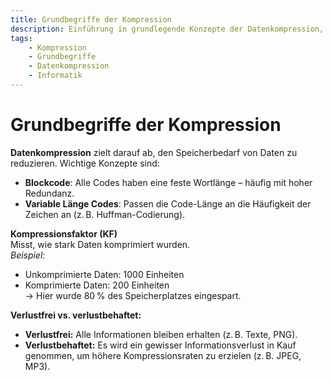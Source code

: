 ```yaml
---
title: Grundbegriffe der Kompression
description: Einführung in grundlegende Konzepte der Datenkompression, wie Kompressionsfaktor, Redundanz, blockbasierte und variable Länge Codes.
tags:
    - Kompression
    - Grundbegriffe
    - Datenkompression
    - Informatik
---
```


# Grundbegriffe der Kompression

**Datenkompression** zielt darauf ab, den Speicherbedarf von Daten zu reduzieren. Wichtige Konzepte sind:

- **Blockcode**: Alle Codes haben eine feste Wortlänge – häufig mit hoher Redundanz.
- **Variable Länge Codes**: Passen die Code-Länge an die Häufigkeit der Zeichen an (z. B. Huffman-Codierung).

**Kompressionsfaktor (KF)**  
Misst, wie stark Daten komprimiert wurden.  
*Beispiel:*  
- Unkomprimierte Daten: 1000 Einheiten  
- Komprimierte Daten: 200 Einheiten  
→ Hier wurde 80 % des Speicherplatzes eingespart.

**Verlustfrei vs. verlustbehaftet:**  
- **Verlustfrei:** Alle Informationen bleiben erhalten (z. B. Texte, PNG).  
- **Verlustbehaftet:** Es wird ein gewisser Informationsverlust in Kauf genommen, um höhere Kompressionsraten zu erzielen (z. B. JPEG, MP3).

